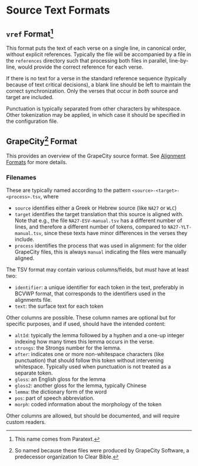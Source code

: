 # Source Text Formats

## `vref` Format[^1]

This format puts the text of each verse on a single line, in canonical
order, without explicit references. Typically the file will be accompanied by
a file in the `references` directory such that processing both files
in parallel, line-by-line, would provide the correct reference for
each verse.

If there is no text for a verse in the standard reference sequence
(typically because of text critical decisions), a blank line should be
left to maintain the correct synchronization. Only the verses that
occur in *both* source and target are included.

Punctuation is typically separated from other characters by
whitespace. Other tokenization may be applied, in which case it should
be specified in the configuration file. 

## GrapeCity[^2] Format

This provides an overview of the GrapeCity source format. See
[Alignment Formats](formats/#grape-city-format) for more details.
  
### Filenames

These are typically named according to the pattern
`<source>-<target>-<process>.tsv`, where

* `source` identifies either a Greek or Hebrew source (like `NA27` or
  `WLC`)
* `target` identifies the target translation that this source is
  aligned with. Note that e.g., the file `NA27-ESV-manual.tsv` has a
  different number of lines, and therefore a different number of
  tokens, compared to `NA27-YLT-manual.tsv`, since these texts have
  minor differences in the verses they include.
* `process` identifies the process that was used in alignment: for the
  older GrapeCity files, this is always `manual` indicating the files
  were manually aligned.

The TSV format may contain various columns/fields, but *must* have at
least two:

* `identifier`: a unique identifier for each token in the text,
  preferably in BCVWP format, that corresponds to the identifiers used
  in the alignments file.
* `text`: the surface text for each token

Other columns are possible. These column names are optional but for specific
purposes, and if used, should have the intended content:

* `altId`: typically the lemma followed by a hyphen and a one-up
  integer indexing how many times this lemma occurs in the verse.
* `strongs`: the Strongs number for the lemma.
* `after`: indicates one or more non-whitespace characters (like
  punctuation) that should follow this token without intervening
  whitespace. Typically used when punctuation is not treated as a
  separate token. 
* `gloss`: an English gloss for the lemma
* `gloss2`: another gloss for the lemma, typically Chinese
* `lemma`: the dictionary form of the word
* `pos`: part of speech abbreviation.
* `morph`: coded information about the morphology of the token

Other columns are allowed, but should be documented, and will require
custom readers.

[^1]: This name comes from Paratext.
[^2]: So named because these files were produced by GrapeCity
    Software, a predecessor organization to Clear Bible.
